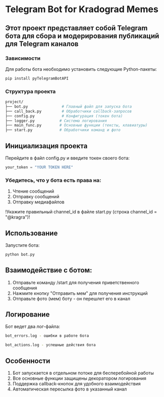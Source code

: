 # Telegram Bot for Kradograd Memes
## Этот проект представляет собой Telegram бота для сбора и модерирования публикаций для Telegram каналов

### Зависимости

Для работы бота необходимо установить следующие Python-пакеты:

```bash
pip install pyTelegramBotAPI
```

### Структура проекта

```bash
project/
├── bot.py               # Главный файл для запуска бота
├── call_back.py         # Обработчики callback-запросов
├── config.py            # Конфигурация (токен бота)
├── logger.py           # Система логирования
├── main_func.py        # Основные функции (тексты, клавиатуры)
├── start.py            # Обработчики команд и фото
```

## Инициализация проекта

Перейдите в файл config.py и введите токен своего бота:

```python
your_token = "YOUR TOKEN HERE"
```

### Убедитесь, что у бота есть права на:

1. Чтение сообщений
2. Отправку сообщений
3. Отправку медиафайлов

!Укажите правильный channel_id в файле start.py (строка channel_id = "@kragra")!

## Использование
Запустите бота:

```bash
python bot.py
```

## Взаимодействие с ботом:

1. Отправьте команду /start для получения приветственного сообщения
2. Нажмите кнопку "Отправить мем" для получения инструкций
3. Отправьте фото (мем) боту - он перешлет его в канал

## Логирование
Бот ведет два лог-файла:
```bash
bot_errors.log - ошибки в работе бота
```
```bash
bot_actions.log - успешные действия бота
```

## Особенности
1. Бот запускается в отдельном потоке для бесперебойной работы
2. Все основные функции защищены декоратором логирования
3. Поддержка callback-кнопок для удобного взаимодействия
4. Автоматическая пересылка фото в указанный канал
